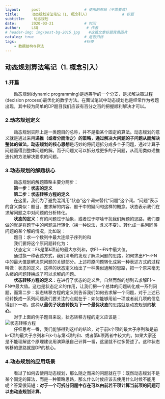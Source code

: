 ```yaml
---
layout:     post                    # 使用的布局（不需要改）
title:      动态规划算法笔记（1. 概念引入）               # 标题 
subtitle:    动态规划
date:       2020-03-21              # 时间
author:     LSQ                      # 作者
# header-img: img/post-bg-2015.jpg    #这篇文章标题背景图片
catalog: true                       # 是否归档
tags:                               #标签
    - 数据结构与算法
---
```



## 动态规划算法笔记（1. 概念引入）  
### 1.开篇  
&emsp;&emsp;动态规划(dynamic programming)是运筹学的一个分支，是求解决策过程(decision process)最优化的数学方法。在面试笔试中动态规划也是经常作为考题出现，其中较为简单的DP题目我们应该有百分之百的把握顺利解决才可以。  
### 2.动态规划定义  
&emsp;&emsp;动态规划实际上是一类题目的总称，并不是指某个固定的算法。动态规划的意义就是通过采用**递推（或者分而治之）**的策略，通过解决大问题的子问题从而解决整体的做法。动态规划的**核心思想**是巧妙的将问题拆分成多个子问题，通过计算子问题而得到整体问题的解。而子问题又可以拆分成更多的子问题，从而用类似递推迭代的方法解决要求的问题。  
### 3.动态规划的解题核心
&emsp;&emsp;动态规划的解题策略主要分两步：  
**&emsp;&emsp;第一步：状态的定义  
&emsp;&emsp;第二步：状态转移方程的定义**  
&emsp;&emsp;在这里，我们为了避免混淆用“状态”这个词来替代“问题”这个词。“问题”表示的含义类似：题目、要求解的内容、题干中的疑问句这样的概念。状态表示我们在求解问题之中对问题的分析转化。  
&emsp;&emsp;**状态的定义**：有的问题过于抽象，或者过于啰嗦干扰我们解题的思路，我们要做的就是将题干中的问题进行转化（换一种说法，含义不变）。转化成一系列同类问题的某个解的情况，比如说：  
&emsp;&emsp;题目：求一个数列中最大连续子序列的和  
&emsp;&emsp;我们要将这个原问题转化为：  
&emsp;&emsp;状态定义：Fk是第k项前的最大序列和，求F1～FN中最大值。  
&emsp;&emsp;通过换一种表述方式，我们清晰的发现了解决问题的思路，如何求出F1～FN中的最大值是解决原问题的关键部分。上述将原问题转化成另一种表述方式的过程叫做：状态的定义。这样的状态定义给出了一种类似通解的思路，把一个原来毫无头绪的问题转换成了可以求解的问题。  
&emsp;&emsp;**状态转移方程的定义**：在进行了状态的定义后，自然而然的想到去求解F1～FN中最大值。这也是状态定义的作用，让我们把一个总体的问题转化成一系列问题，而第二步：状态转移方程的定义则告诉我们如何去求解一个问题，对于上述已经转换成一系列问题我们要关注的点就在于：如何能够用前一项或者前几项的信息得到下一项，这种从**最优子状态转换为下一个最优状态**的思路就是动态规划的**核心**。  
&emsp;&emsp;对于上面的例子题目来说，状态转移方程的定义应该是：  
![状态转移方程](https://img-blog.csdnimg.cn/20200321131220978.png#pic_center)  
&emsp;&emsp;仔细思考一番，我们能够得到这样的结论，对于前k个项的最大子序列和是前k-1项的最大子序列和F(k-1)与第k项的和、或者第k项两者中较大的。如果大家还是不能理解这个原理建议用演算纸自己计算一番，这里就不过多赘述了。这种状态转移的思路就是DP的核心。  
### 4.动态规划的应用场景  
&emsp;&emsp;看过了如何去使用动态规划，那么随之而来的问题就在于：既然动态规划不是某个固定的算法，而是一种策略思路，那么什么时候应该去使用什么时候不能用呢？答案很简短：**对于一个可拆分问题中存在可以由前若干项计算当前项的问题可以由动态规划计算**。











